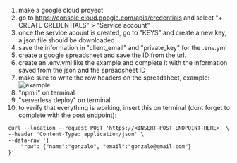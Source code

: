 1. make a google cloud proyect
2. go to https://console.cloud.google.com/apis/credentials and select "+ CREATE CREDENTIALS" > "Service account"
3. once the service acount is created, go to "KEYS" and create a new key, a json file should be downloaded.
4. save the information in "client_email" and "private_key" for the .env.yml
6. create a google spreadsheet and save the ID from the url.
5. create an .env.yml like the example and complete it with the information saved from the json and the spreadsheet ID
7. make sure to write the row headers on the spreadsheet, example: <br>
![example](https://gcdnb.pbrd.co/images/QWm9nzoQ9lk8.png?o=1)
6. "npm i" on terminal
7. "serverless deploy" on terminal
8. to verify that everything is working, insert this on terminal (dont forget to complete with the post endpoint):
```
curl --location --request POST 'https://<INSERT-POST-ENDPOINT-HERE>' \
--header 'Content-Type: application/json' \
--data-raw '{
    "row": {"name":"gonzalo", "email":"gonzalo@email.com"}
}'
```
